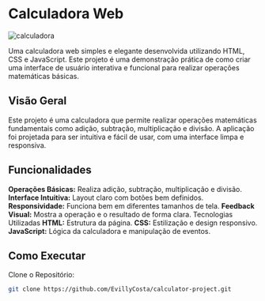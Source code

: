 # Calculadora Web

![calculadora](calculator(2).png)

Uma calculadora web simples e elegante desenvolvida utilizando HTML, CSS e JavaScript. Este projeto é uma demonstração prática de como criar uma interface de usuário interativa e funcional para realizar operações matemáticas básicas.

## Visão Geral
Este projeto é uma calculadora que permite realizar operações matemáticas fundamentais como adição, subtração, multiplicação e divisão. A aplicação foi projetada para ser intuitiva e fácil de usar, com uma interface limpa e responsiva.

## Funcionalidades
**Operações Básicas:** Realiza adição, subtração, multiplicação e divisão.
**Interface Intuitiva:** Layout claro com botões bem definidos.
**Responsividade:** Funciona bem em diferentes tamanhos de tela.
**Feedback Visual:** Mostra a operação e o resultado de forma clara.
Tecnologias Utilizadas
**HTML:** Estrutura da página.
**CSS:** Estilização e design responsivo.
**JavaScript:** Lógica da calculadora e manipulação de eventos.

## Como Executar
Clone o Repositório:
```bash
git clone https://github.com/EvillyCosta/calculator-project.git
